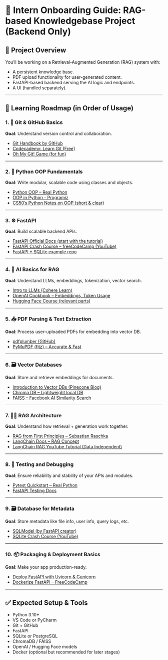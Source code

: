 # 🧭 Intern Onboarding Guide: RAG-based Knowledgebase Project (Backend Only)

## 📌 Project Overview
You’ll be working on a Retrieval-Augmented Generation (RAG) system with:
- A persistent knowledge base.
- PDF upload functionality for user-generated content.
- FastAPI-based backend serving the AI logic and endpoints.
- A UI (handled separately).

---

## 🔁 Learning Roadmap (in Order of Usage)

### 1. 🔧 **Git & GitHub Basics**
**Goal**: Understand version control and collaboration.

- [Git Handbook by GitHub](https://guides.github.com/introduction/git-handbook/)
- [Codecademy: Learn Git (Free)](https://www.codecademy.com/learn/learn-git)
- [Oh My Git! Game (for fun)](https://ohmygit.org/)

---

### 2. 🧱 **Python OOP Fundamentals**
**Goal**: Write modular, scalable code using classes and objects.

- [Python OOP – Real Python](https://realpython.com/python3-object-oriented-programming/)
- [OOP in Python - Programiz](https://www.programiz.com/python-programming/object-oriented-programming)
- [CS50’s Python Notes on OOP (short & clear)](https://cs50.harvard.edu/python/2022/notes/8/)

---

### 3. ⚙️ **FastAPI**
**Goal**: Build scalable backend APIs.

- [FastAPI Official Docs (start with the tutorial)](https://fastapi.tiangolo.com/tutorial/)
- [FastAPI Crash Course – freeCodeCamp (YouTube)](https://www.youtube.com/watch?v=0sOvCWFmrtA)
- [FastAPI + SQLite example repo](https://github.com/tiangolo/full-stack-fastapi-postgresql)

---

### 4. 🧠 **AI Basics for RAG**
**Goal**: Understand LLMs, embeddings, tokenization, vector search.

- [Intro to LLMs (Cohere Learn)](https://learn.cohere.com/)
- [OpenAI Cookbook – Embeddings, Token Usage](https://github.com/openai/openai-cookbook)
- [Hugging Face Course (relevant parts)](https://huggingface.co/learn/nlp-course/chapter1)

---

### 5. 📥 **PDF Parsing & Text Extraction**
**Goal**: Process user-uploaded PDFs for embedding into vector DB.

- [pdfplumber (GitHub)](https://github.com/jsvine/pdfplumber)
- [PyMuPDF (fitz) – Accurate & Fast](https://pymupdf.readthedocs.io/en/latest/)

---

### 6. 🗃️ **Vector Databases**
**Goal**: Store and retrieve embeddings for documents.

- [Introduction to Vector DBs (Pinecone Blog)](https://www.pinecone.io/learn/vector-database/)
- [Chroma DB – Lightweight local DB](https://docs.trychroma.com/)
- [FAISS – Facebook AI Similarity Search](https://github.com/facebookresearch/faiss)

---

### 7. 🧠🔗 **RAG Architecture**
**Goal**: Understand how retrieval + generation work together.

- [RAG from First Principles – Sebastian Raschka](https://sebastianraschka.com/blog/2023/rag.html)
- [LangChain Docs – RAG Concept](https://docs.langchain.com/docs/use-cases/question-answering/)
- [LangChain RAG YouTube Tutorial (Data Independent)](https://www.youtube.com/watch?v=YIu5kZpLkJQ)

---

### 8. 🧪 **Testing and Debugging**
**Goal**: Ensure reliability and stability of your APIs and modules.

- [Pytest Quickstart – Real Python](https://realpython.com/pytest-python-testing/)
- [FastAPI Testing Docs](https://fastapi.tiangolo.com/tutorial/testing/)

---

### 9. 🗃️ **Database for Metadata**
**Goal**: Store metadata like file info, user info, query logs, etc.

- [SQLModel (by FastAPI creator)](https://sqlmodel.tiangolo.com/)
- [SQLite Crash Course (YouTube)](https://www.youtube.com/watch?v=byHcYRpMgI4)

---

### 10. 📦 **Packaging & Deployment Basics**
**Goal**: Make your app production-ready.

- [Deploy FastAPI with Uvicorn & Gunicorn](https://fastapi.tiangolo.com/deployment/)
- [Dockerize FastAPI – FreeCodeCamp](https://www.youtube.com/watch?v=YpTmcCBBdTE)

---

## ✅ Expected Setup & Tools
- Python 3.10+
- VS Code or PyCharm
- Git + GitHub
- FastAPI
- SQLite or PostgreSQL
- ChromaDB / FAISS
- OpenAI / Hugging Face models
- Docker (optional but recommended for later stages)
